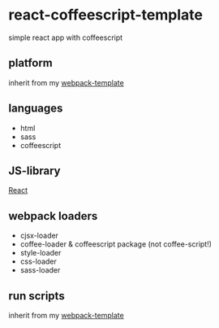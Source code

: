 # react-coffeescript-template

simple react app with coffeescript

## platform

inherit from my [webpack-template](https://github.com/dimitriskot/webpack-template)

## languages

- html
- sass
- coffeescript

## JS-library

[React](https://reactjs.org/)

## webpack loaders

- cjsx-loader
- coffee-loader & coffeescript package (not coffee-script!)
- style-loader
- css-loader
- sass-loader

## run scripts

inherit from my [webpack-template](https://github.com/dimitriskot/webpack-template)
